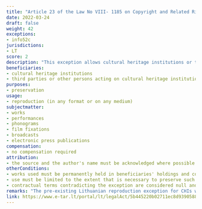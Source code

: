 ```yaml
---
title: "Article 23 of the Law No VIII- 1185 on Copyright and Related Rights"
date: 2022-03-24
draft: false
weight: 42
exceptions:
- info52c
jurisdictions:
- LT
score: 2
description: "This exception allows cultural heritage institutions or third parties or other persons acting on their behalf and under their responsibility to reproduce works permanently held in their holdings and collections in any format or on any medium for the purposes of preservation of such works, and to the extent that is necessary to preserve such works. Contractual terms contradictning the exception shall be null and void." 
beneficiaries:
- cultural heritage institutions 
- third parties or other persons acting on cultural heritage institutions' behalf and under their responsibility
purposes: 
- preservation
usage:
- reproduction (in any format or on any medium)
subjectmatter:
- works
- performances
- phonograms
- film fixations 
- broadcasts
- electronic press publications
compensation:
- no compensation required
attribution: 
- the source and the author's name must be acknowledged where possible
otherConditions: 
- works used must be permanently held in beneficiaries' holdings and collections 
- use must be limited to the extent that is necessary to preserve such works
- contractual terms contradicting the exception are considered null and void
remarks: "The pre-existing Lithuanian reproduction exception for CHIs was very narrow in scope. It was significantly broadened in implementation of art 6 of the CDSM Directive as of 24 March 2022, however its scope remained narrower then the InfoSoc model clause in art 5(2)(c).<br /><br />The exception also covers neighbouring rights under art 58(1), p.4 of the Law, according to which it is allowed to 'reproduce an object of related rights permanently held in the collection or fonds of a cultural heritage institution, other than an object of related rights published on computer networks (the Internet), where a copy of the object of related rights is made in any format or medium for the purposes of preserving such works, and to the extent necessary for the preservation of such works'."
link: https://www.e-tar.lt/portal/lt/legalAct/5b445220b02711ec8d9390588bf2de65?fbclid=IwAR3VYCU1PkYTBB8CvLSym8WC_DtJewvA3EQj7Td0a1ksUEVWGbyHXtFpxqw
---
```

